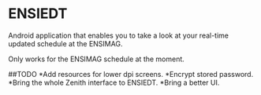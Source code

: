 # ENSIEDT
Android application that enables you to take a look at your real-time updated schedule at the ENSIMAG.

Only works for the ENSIMAG schedule at the moment.

##TODO
*Add resources for lower dpi screens.
*Encrypt stored password.
*Bring the whole Zenith interface to ENSIEDT.
*Bring a better UI.

